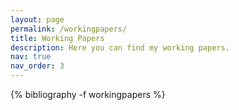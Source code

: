 ```yaml
---
layout: page
permalink: /workingpapers/
title: Working Papers
description: Here you can find my working papers. 
nav: true
nav_order: 3
---
```


<!-- _pages/publications.md -->
<div class="publications">

{% bibliography -f workingpapers %}

</div>